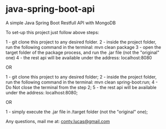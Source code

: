 # java-spring-boot-api
A simple Java Spring Boot Restfull API with MongoDB

To set-up this project just follow above steps:

  1 - git clone this project to any desired folder.
  2 - inside the project folder, run the following command in the terminal: mvn clean package
  3 - open the target folder of the package process, and run the .jar file (not the "original" one)
  4 - the rest api will be available under the address: localhost:8080
  
  OR
  
  1 - git clone this project to any desired folder;
  2 - inside the project folder, run the following command in the terminal: mvn clean spring-boot:run;
  4 - Do Not close the terminal from the step 2;
  5 - the rest api will be available under the address: localhost:8080;
  
  OR
  
  1 - simply execute the .jar file in /target folder (not the "original" one);
  
  Any questions, mail me at: conty.lucas@gmail.com
